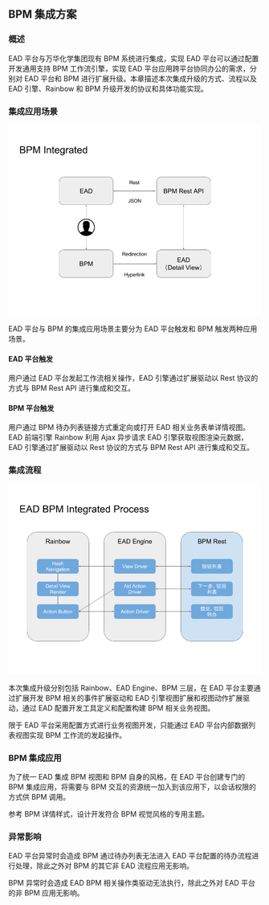 ## BPM 集成方案

### 概述

EAD 平台与万华化学集团现有 BPM 系统进行集成，实现 EAD 平台可以通过配置开发通用支持 BPM 工作流引擎，实现 EAD 平台应用跨平台协同办公的需求，分别对 EAD 平台和 BPM 进行扩展升级。本章描述本次集成升级的方式、流程以及 EAD 引擎、Rainbow 和 BPM 升级开发的协议和具体功能实现。

### 集成应用场景

![BPM 集成](../images/bpm-integrated.png)

EAD 平台与 BPM 的集成应用场景主要分为 EAD 平台触发和 BPM 触发两种应用场景。

#### EAD 平台触发
用户通过 EAD 平台发起工作流相关操作，EAD 引擎通过扩展驱动以 Rest 协议的方式与 BPM Rest API 进行集成和交互。

#### BPM 平台触发
用户通过 BPM 待办列表链接方式重定向或打开 EAD 相关业务表单详情视图。EAD 前端引擎 Rainbow 利用 Ajax 异步请求 EAD 引擎获取视图渲染元数据，EAD 引擎通过扩展驱动以 Rest 协议的方式与 BPM Rest API 进行集成和交互。

### 集成流程

![BPM 集成](../images/bpm-process.png)

本次集成升级分别包括 Rainbow、EAD Engine、BPM 三层，在 EAD 平台主要通过扩展开发 BPM 相关的事件扩展驱动和 EAD 引擎视图扩展和视图动作扩展驱动，通过 EAD 配置开发工具定义和配置构建 BPM 相关业务视图。

限于 EAD 平台采用配置方式进行业务视图开发，只能通过 EAD 平台内部数据列表视图实现 BPM 工作流的发起操作。

### BPM 集成应用

为了统一 EAD 集成 BPM 视图和 BPM 自身的风格，在 EAD 平台创建专门的 BPM 集成应用，将需要与 BPM 交互的资源统一加入到该应用下，以会话权限的方式供 BPM 调用。  

参考 BPM 详情样式，设计开发符合 BPM 视觉风格的专用主题。

### 异常影响

EAD 平台异常时会造成 BPM 通过待办列表无法进入 EAD 平台配置的待办流程进行处理，除此之外对 BPM 的其它非 EAD 流程应用无影响。

BPM 异常时会造成 EAD BPM 相关操作类驱动无法执行，除此之外对 EAD 平台的非 BPM 应用无影响。
